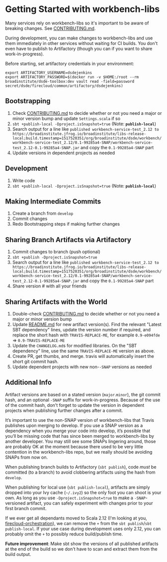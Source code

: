 # Getting Started with workbench-libs

Many services rely on workbench-libs so it's important to be aware of breaking changes. See [CONTRIBUTING.md](CONTRIBUTING.md).

During development, you can make changes to workbench-libs and use them immediately in other services without waiting for CI builds. You don't even have to publish to Artifactory (though you can if you want to share work-in-progress).

Before starting, set artifactory credentials in your environment:

```
export ARTIFACTORY_USERNAME=dsdejenkins
export ARTIFACTORY_PASSWORD=$(docker run -v $HOME:/root --rm broadinstitute/dsde-toolbox:dev vault read -field=password secret/dsde/firecloud/common/artifactory/dsdejenkins)
```

## Bootstrapping

1. Check [CONTRIBUTING.md](CONTRIBUTING.md) to decide whether or not you need a major or minor version bump and update `Settings.scala` if so
1. `sbt +publish-local -Dproject.isSnapshot=true` (Note: **`publish-local`**)
1. Search output for a line like `published workbench-service-test_2.12 to https://broadinstitute.jfrog.io/broadinstitute/libs-release-local;build.timestamp=1517520351/org/broadinstitute/dsde/workbench/workbench-service-test_2.12/0.1-99285a4-SNAP/workbench-service-test_2.12-0.1-99285a4-SNAP.jar` and copy the `0.1-99285a4-SNAP` part
1. Update versions in dependent projects as needed

## Development

1. Write code
1. `sbt +publish-local -Dproject.isSnapshot=true` (Note: **`publish-local`**)

## Making Intermediate Commits

1. Create a branch from `develop`
1. Commit changes
1. Redo Bootstrapping steps if making further changes

## Sharing Branch Artifacts via Artifactory

1. Commit changes to branch (push optional)
1. `sbt +publish -Dproject.isSnapshot=true`
1. Search output for a line like `published workbench-service-test_2.12 to https://broadinstitute.jfrog.io/broadinstitute/libs-release-local;build.timestamp=1517520351/org/broadinstitute/dsde/workbench/workbench-service-test_2.12/0.1-99285a4-SNAP/workbench-service-test_2.12-0.1-99285a4-SNAP.jar` and copy the `0.1-99285a4-SNAP` part
1. Share version # with all your friends

## Sharing Artifacts with the World

1. Double-check [CONTRIBUTING.md](CONTRIBUTING.md) to decide whether or not you need a major or minor version bump
1. Update [README.md](README.md) for new artifact version(s). Find the relevant "Latest SBT dependency" lines, update the version number if required, and replace the short hash with `TRAVIS-REPLACE-ME`, for example `0.9-e094fde` => `0.9-TRAVIS-REPLACE-ME`
1. Update the `CHANGELOG.md`s for modified libraries. On the "SBT dependency" line, use the same `TRAVIS-REPLACE-ME` version as above.
1. Create PR, get thumbs, and merge. travis will automatically insert the short git commit hash.
1. Update dependent projects with new non-`-SNAP` versions as needed

## Additional Info

Artifact versions are based on a stated version (`major`.`minor`), the git commit hash, and an optional `-SNAP` suffix for work-in-progress. Because of the use of the commit hash, don't forget to update the version in dependent projects when publishing further changes after a commit.

It’s important to use the non-SNAP version of workbench-libs that Travis publishes upon merging to develop. If you use a SNAP version as a dependency when you merge your code into develop, it’s possible that you’ll be missing code that has since been merged to workbench-libs by another developer. You may still see some SNAPs lingering around, those are probably OK at the moment because there used to be very little contention in the workbench-libs repo, but we really should be avoiding SNAPs from now on.

When publishing branch builds to Artifactory (`sbt publish`), code _must_ be committed (to a branch) to avoid clobbering artifacts using the hash from `develop`.

When publishing for local use (`sbt publish-local`), artifacts are simply dropped into your Ivy cache (`~/.ivy2`) so the only foot you can shoot is your own. As long as you use `-Dproject.isSnapshot=true` to make a `-SNAP`-versioned artifact, you can safely experiment with changes prior to your first branch commit.

If we ever get all dependants moved to Scala 2.12 (I'm looking at you, [firecloud-orchestration](https://github.com/broadinstitute/firecloud-orchestration)), we can remove the `+` from the `sbt publish`/`sbt publish-local`. If your use case during development uses only 2.12, you can probably omit the `+` to possibly reduce build/publish time.

**Future improvement**: Make sbt show the versions of all published artifacts at the end of the build so we don't have to scan and extract them from the build output.
